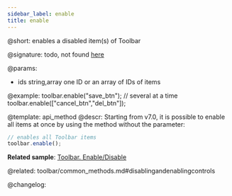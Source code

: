 ```yaml
---
sidebar_label: enable
title: enable
---          
```


@short: enables a disabled item(s) of Toolbar

@signature: todo, not found [here](https://cdn.dhtmlx.com/suite/pro/edge/types/ts-toolbar/sources/types.d.ts)

@params:
- ids 		string,array		one ID or an array of IDs of items

@example:
toolbar.enable("save_btn");
// several at a time
toolbar.enable(["cancel_btn","del_btn"]);


@template: api_method
@descr:
Starting from v7.0, it is possible to enable all items at once by using the method without the parameter:

~~~js
// enables all Toolbar items
toolbar.enable();
~~~

**Related sample**: [Toolbar. Enable/Disable](https://snippet.dhtmlx.com/ovblenaf)

@related: toolbar/common_methods.md#disablingandenablingcontrols

@changelog:


